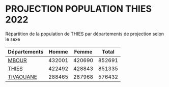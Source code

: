# PROJECTION POPULATION THIES 2022
	
Répartition de la population de THIES par départements de projection selon le sexe
	
| Départements  | Homme | Femme | Total |
| --------- |:-----:|:-----:|:-----:|
| [MBOUR](MBOUR) | 432001 | 420690 | 852691 |
| [THIES](THIES) | 422492 | 428843 | 851335 |
| [TIVAOUANE](TIVAOUANE) | 288465 | 287968 | 576432 |

